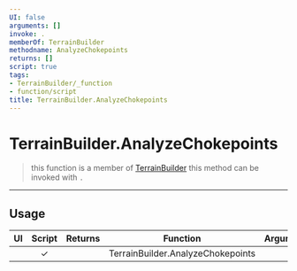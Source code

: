 ```yaml
---
UI: false
arguments: []
invoke: .
memberOf: TerrainBuilder
methodname: AnalyzeChokepoints
returns: []
script: true
tags:
- TerrainBuilder/_function
- function/script
title: TerrainBuilder.AnalyzeChokepoints
---
```

# TerrainBuilder.AnalyzeChokepoints
> this function is a member of [TerrainBuilder](civ-6/lua/TerrainBuilder.md)
> this method can be invoked with `.`
-----
## Usage
|  UI | Script | Returns | Function | Arguments |
|:---:|:------:|-------:|:--------:|:---------|
| |✓||TerrainBuilder.AnalyzeChokepoints||

